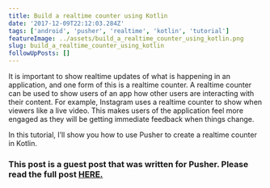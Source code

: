 ```yaml
---
title: Build a realtime counter using Kotlin
date: '2017-12-09T22:12:03.284Z'
tags: ['android', 'pusher', 'realtime', 'kotlin', 'tutorial']
featureImage: ../assets/build_a_realtime_counter_using_kotlin.png
slug: build_a_realtime_counter_using_kotlin
followUpPosts: []
---
```


It is important to show realtime updates of what is happening in an application, and one form of this is a realtime counter. A realtime counter can be used to show users of an app how other users are interacting with their content. For example, Instagram uses a realtime counter to show when viewers like a live video. This makes users of the application feel more engaged as they will be getting immediate feedback when things change.

In this tutorial, I’ll show you how to use Pusher to create a realtime counter in Kotlin.

### This post is a guest post that was written for Pusher. Please read the full post [HERE.](https://pusher.com/tutorials/counter-kotlin)
